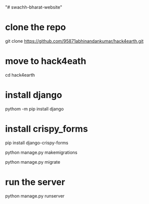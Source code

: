 "# swachh-bharat-website" 

# clone the repo
git clone https://github.com/95871abhinandankumar/hack4earth.git

# move to hack4eath 
cd hack4earth

# install django 
pythom -m pip install django

# install crispy_forms
pip install django-crispy-forms

python manage.py makemigrations

python manage.py migrate

# run the server
python manage.py runserver

